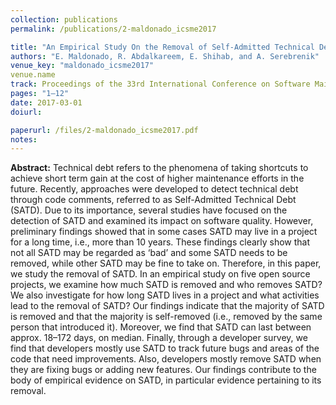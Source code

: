 ```yaml
---
collection: publications
permalink: /publications/2-maldonado_icsme2017

title: "An Empirical Study On the Removal of Self-Admitted Technical Debt"
authors: "E. Maldonado, R. Abdalkareem, E. Shihab, and A. Serebrenik"
venue_key: "maldonado_icsme2017"
venue.name
track: Proceedings of the 33rd International Conference on Software Maintenance and Evolution (ICSME’17)
pages: "1–12"
date: 2017-03-01
doiurl: 

paperurl: /files/2-maldonado_icsme2017.pdf
notes:
---
```


**Abstract:** Technical debt refers to the phenomena of taking
              shortcuts to achieve short term gain at the cost of higher
              maintenance efforts in the future. Recently, approaches were
              developed to detect technical debt through code comments,
              referred to as Self-Admitted Technical Debt (SATD). Due to
              its importance, several studies have focused on the detection of
              SATD and examined its impact on software quality. However,
              preliminary findings showed that in some cases SATD may live
              in a project for a long time, i.e., more than 10 years. These
              findings clearly show that not all SATD may be regarded as
              ‘bad’ and some SATD needs to be removed, while other SATD
              may be fine to take on.
              Therefore, in this paper, we study the removal of SATD. In
              an empirical study on five open source projects, we examine
              how much SATD is removed and who removes SATD? We also
              investigate for how long SATD lives in a project and what
              activities lead to the removal of SATD? Our findings indicate
              that the majority of SATD is removed and that the majority is
              self-removed (i.e., removed by the same person that introduced
              it). Moreover, we find that SATD can last between approx. 18–172
              days, on median. Finally, through a developer survey, we find that
              developers mostly use SATD to track future bugs and areas of
              the code that need improvements. Also, developers mostly remove
              SATD when they are fixing bugs or adding new features. Our
              findings contribute to the body of empirical evidence on SATD,
              in particular evidence pertaining to its removal.